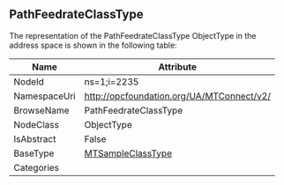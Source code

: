 <!-- objecttype -->
## PathFeedrateClassType
  
<!-- end of text -->
The representation of the PathFeedrateClassType ObjectType in the address space is shown in the following table:  

|Name|Attribute|
|---|---|
|NodeId|ns=1;i=2235|
|NamespaceUri|http://opcfoundation.org/UA/MTConnect/v2/|
|BrowseName|PathFeedrateClassType|
|NodeClass|ObjectType|
|IsAbstract|False|
|BaseType|[MTSampleClassType](../../ObjectTypes/MTSampleClassType/readme.md)|
|Categories||

